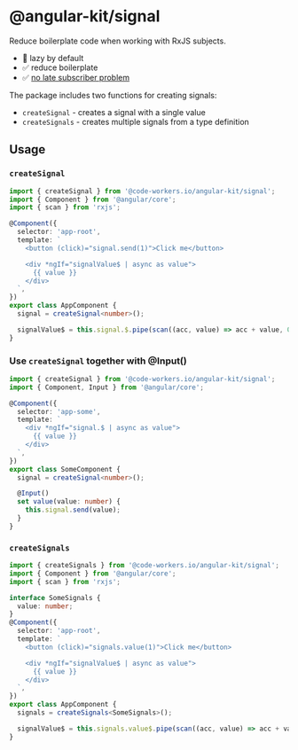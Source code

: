 # @angular-kit/signal

Reduce boilerplate code when working with RxJS subjects.

- 🦥 lazy by default
- ✅ reduce boilerplate
- ✅ [no late subscriber problem](https://trilon.io/blog/dealing-with-late-subscribers-in-rxjs)

The package includes two functions for creating signals:
- `createSignal` - creates a signal with a single value
- `createSignals` - creates multiple signals from a type definition

## Usage

### `createSignal`

```typescript
import { createSignal } from '@code-workers.io/angular-kit/signal';
import { Component } from '@angular/core';
import { scan } from 'rxjs';

@Component({
  selector: 'app-root',
  template: `
    <button (click)="signal.send(1)">Click me</button>

    <div *ngIf="signalValue$ | async as value">
      {{ value }}
    </div>
  `,
})
export class AppComponent {
  signal = createSignal<number>();

  signalValue$ = this.signal.$.pipe(scan((acc, value) => acc + value, 0));
}
```

### Use `createSignal` together with @Input()

```typescript
import { createSignal } from '@code-workers.io/angular-kit/signal';
import { Component, Input } from '@angular/core';

@Component({
  selector: 'app-some',
  template: `
    <div *ngIf="signal.$ | async as value">
      {{ value }}
    </div>
  `,
})
export class SomeComponent {
  signal = createSignal<number>();

  @Input()
  set value(value: number) {
    this.signal.send(value);
  }
}
```

### `createSignals`

```typescript
import { createSignals } from '@code-workers.io/angular-kit/signal';
import { Component } from '@angular/core';
import { scan } from 'rxjs';

interface SomeSignals {
  value: number;
}
@Component({
  selector: 'app-root',
  template: `
    <button (click)="signals.value(1)">Click me</button>

    <div *ngIf="signalValue$ | async as value">
      {{ value }}
    </div>
  `,
})
export class AppComponent {
  signals = createSignals<SomeSignals>();

  signalValue$ = this.signals.value$.pipe(scan((acc, value) => acc + value, 0));
}
```
